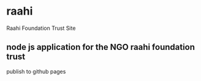 # raahi
Raahi Foundation Trust Site

## node js application for the NGO raahi foundation trust

publish to github pages
